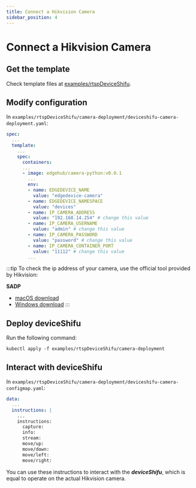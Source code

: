 ```yaml
---
title: Connect a Hikvision Camera
sidebar_position: 4
---
```


# Connect a Hikvision Camera

## Get the template

Check template files at [examples/rtspDeviceShifu](https://github.com/Edgenesis/shifu/tree/main/examples/rtspDeviceShifu).

## Modify configuration

In `examples/rtspDeviceShifu/camera-deployment/deviceshifu-camera-deployment.yaml`:

```yaml
spec:
  ...
  template:
    ...
    spec:
      containers:
      ...
      - image: edgehub/camera-python:v0.0.1
        ...
        env:
        - name: EDGEDEVICE_NAME
          value: "edgedevice-camera"
        - name: EDGEDEVICE_NAMESPACE
          value: "devices"
        - name: IP_CAMERA_ADDRESS
          value: "192.168.14.254" # change this value
        - name: IP_CAMERA_USERNAME
          value: "admin" # change this value
        - name: IP_CAMERA_PASSWORD
          value: "password" # change this value
        - name: IP_CAMERA_CONTAINER_PORT
          value: "11112" # change this value
        ...
```

:::tip
To check the ip address of your camera, use the official tool provided by Hikvision:

**SADP**

- [macOS download](https://www.hikvision.com/en/support/tools/hitools/cl3620e9fb51dfac31/)
- [Windows download](https://www.hikvision.com/en/support/tools/hitools/clea8b3e4ea7da90a9/)
:::

## Deploy deviceShifu

Run the following command:

```
kubectl apply -f examples/rtspDeviceShifu/camera-deployment
```

## Interact with deviceShifu

In `examples/rtspDeviceShifu/camera-deployment/deviceshifu-camera-configmap.yaml`:

```yaml
data:
  ...
  instructions: |
    ...
    instructions:
      capture:
      info:
      stream:
      move/up:
      move/down:
      move/left:
      move/right:
```

You can use these instructions to interact with the ***deviceShifu***, which is equal to operate on the actual Hikvision camera.
